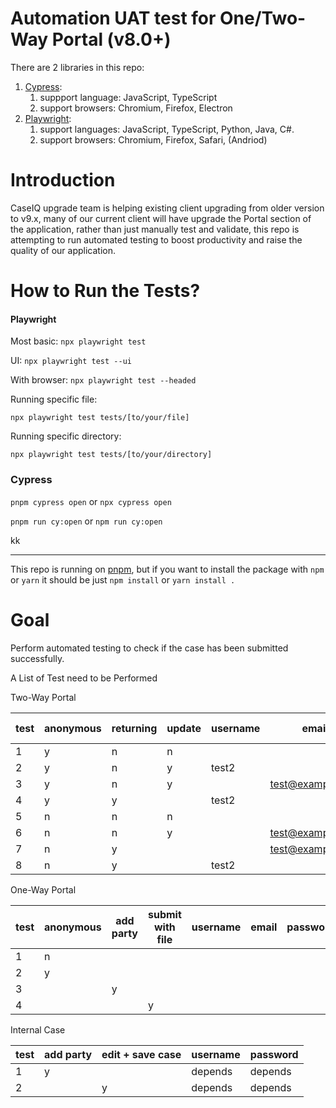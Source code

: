 # Automation UAT test for One/Two-Way Portal (v8.0+)

There are 2 libraries in this repo:

1. [Cypress](https://www.cypress.io/app):
   1. suppport language: JavaScript, TypeScript
   2. support browsers: Chromium, Firefox, Electron
2. [Playwright](https://playwright.dev/docs/intro):
   1. support languages: JavaScript, TypeScript, Python, Java, C#.
   2. support browsers: Chromium, Firefox, Safari, (Andriod)

# Introduction

CaseIQ upgrade team is helping existing client upgrading from older version to v9.x, many of our current client will have upgrade the Portal section of the application, rather than just manually test and validate, this repo is attempting to run automated testing to boost productivity and raise the quality of our application.

# How to Run the Tests?

#### Playwright

Most basic: `npx playwright test`

UI: `npx playwright test --ui`

With browser: `npx playwright test --headed`

Running specific file:

`npx playwright test tests/[to/your/file]`

Running specific directory:

`npx playwright test tests/[to/your/directory]`

### Cypress

`pnpm cypress open` or `npx cypress open`

`pnpm run cy:open` or `npm run cy:open`

kk

---

This repo is running on [pnpm](https://pnpm.io), but if you want to install the package with `npm` or `yarn` it should be just `npm install` or `yarn install .`

# Goal

Perform automated testing to check if the case has been submitted successfully.

A List of Test need to be Performed

Two-Way Portal

| test | anonymous | returning | update | username | email            | password   | first name | last name |
| ---- | --------- | --------- | ------ | -------- | ---------------- | ---------- | ---------- | --------- |
| 1    | y         | n         | n      |          |                  |            |            |           |
| 2    | y         | n         | y      | test2    |                  | Test1@#$%^ |            |           |
| 3    | y         | n         | y      |          | test@example.com | Test1@#$%^ |            |           |
| 4    | y         | y         |        | test2    |                  | Test1@#$%^ |            |           |
| 5    | n         | n         | n      |          |                  |            | test5      | test5     |
| 6    | n         | n         | y      |          | test@example.com | Test1@#$%^ | test6      | test6     |
| 7    | n         | y         |        |          | test@example.com | Test1@#$%^ | test7      | test7     |
| 8    | n         | y         |        | test2    |                  | Test1@#$%^ | test7      | test7     |

One-Way Portal

| test | anonymous | add party | submit with file | username | email | password | first name | last name |
| ---- | --------- | --------- | ---------------- | -------- | ----- | -------- | ---------- | --------- |
| 1    | n         |           |                  |          |       |          | test1      | test1     |
| 2    | y         |           |                  |          |       |          |            |           |
| 3    |           | y         |                  |          |       |          |            |           |
| 4    |           |           | y                |          |       |          |            |           |

Internal Case

| test | add party | edit + save case | username | password |
| ---- | --------- | ---------------- | -------- | -------- |
| 1    | y         |                  | depends  | depends  |
| 2    |           | y                | depends  | depends  |
